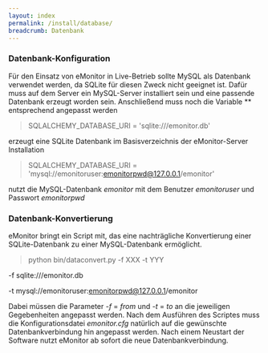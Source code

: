 ```yaml
---
layout: index
permalink: /install/database/
breadcrumb: Datenbank
---
```


### Datenbank-Konfiguration

Für den Einsatz von eMonitor in Live-Betrieb sollte MySQL als Datenbank verwendet werden, da SQLite für diesen Zweck 
nicht geeignet ist. Dafür muss auf dem Server ein MySQL-Server installiert sein und eine passende Datenbank erzeugt 
worden sein. Anschließend muss noch die Variable ** entsprechend angepasst werden

 > SQLALCHEMY_DATABASE_URI = 'sqlite:///emonitor.db'
 
 erzeugt eine SQLite Datenbank im Basisverzeichnis der eMonitor-Server Installation
 
 > SQLALCHEMY_DATABASE_URI = 'mysql://emonitoruser:emonitorpwd@127.0.0.1/emonitor'
 
 nutzt die MySQL-Datenbank *emonitor* mit dem Benutzer *emonitoruser* und Passwort *emonitorpwd*


### Datenbank-Konvertierung

eMonitor bringt ein Script mit, das eine nachträgliche Konvertierung einer SQLite-Datenbank zu einer MySQL-Datenbank 
ermöglicht.

 > python bin/dataconvert.py -f XXX -t YYY
  
  -f sqlite:///emonitor.db
  
  -t mysql://emonitoruser:emonitorpwd@127.0.0.1/emonitor
 
Dabei müssen die Parameter *-f* = *from* und *-t* = *to* an die jeweiligen Gegebenheiten angepasst werden. Nach dem 
Ausführen des Scriptes muss die Konfigurationsdatei *emonitor.cfg* natürlich auf die gewünschte Datenbankverbindung hin 
angepasst werden.
Nach einem Neustart der Software nutzt eMonitor ab sofort die neue Datenbankverbindung.
